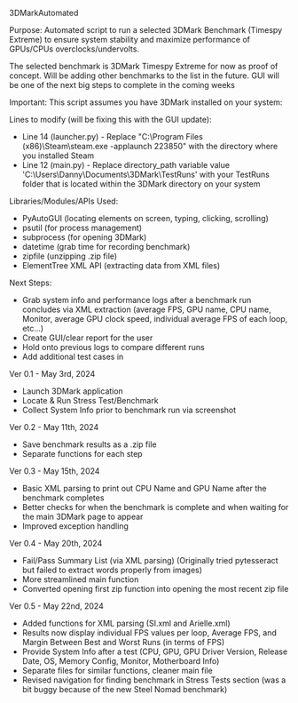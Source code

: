 3DMarkAutomated

Purpose: Automated script to run a selected 3DMark Benchmark (Timespy Extreme) to ensure system stability and maximize performance of GPUs/CPUs overclocks/undervolts. 

The selected benchmark is 3DMark Timespy Extreme for now as proof of concept. Will be adding other benchmarks to the list in the future. GUI will be one of the next big steps to complete in the coming weeks

Important:
This script assumes you have 3DMark installed on your system:

Lines to modify (will be fixing this with the GUI update): 
- Line 14 (launcher.py) - Replace "C:\Program Files (x86)\Steam\steam.exe -applaunch 223850" with the directory where you installed Steam
- Line 12 (main.py) - Replace directory_path variable value 'C:\Users\Danny\Documents\3DMark\TestRuns' with your TestRuns folder that is located within the 3DMark directory on your system


Libraries/Modules/APIs Used:
- PyAutoGUI (locating elements on screen, typing, clicking, scrolling)
- psutil (for process management)
- subprocess (for opening 3DMark)
- datetime (grab time for recording benchmark)
- zipfile (unzipping .zip file)
- ElementTree XML API (extracting data from XML files)

Next Steps:
- Grab system info and performance logs after a benchmark run concludes via XML extraction (average FPS, GPU name, CPU name, Monitor, average GPU clock speed, individual average FPS of each loop, etc...)
- Create GUI/clear report for the user
- Hold onto previous logs to compare different runs
- Add additional test cases in

Ver 0.1 - May 3rd, 2024
- Launch 3DMark application
- Locate & Run Stress Test/Benchmark
- Collect System Info prior to benchmark run via screenshot

Ver 0.2 - May 11th, 2024
- Save benchmark results as a .zip file
- Separate functions for each step

Ver 0.3 - May 15th, 2024
- Basic XML parsing to print out CPU Name and GPU Name after the benchmark completes
- Better checks for when the benchmark is complete and when waiting for the main 3DMark page to appear
- Improved exception handling

Ver 0.4 - May 20th, 2024
- Fail/Pass Summary List (via XML parsing) (Originally tried pytesseract but failed to extract words properly from images)
- More streamlined main function
- Converted opening first zip function into opening the most recent zip file

Ver 0.5 - May 22nd, 2024
- Added functions for XML parsing (SI.xml and Arielle.xml)
- Results now display individual FPS values per loop, Average FPS, and Margin Between Best and Worst Runs (in terms of FPS)
- Provide System Info after a test (CPU, GPU, GPU Driver Version, Release Date, OS, Memory Config, Monitor, Motherboard Info)
- Separate files for similar functions, cleaner main file
- Revised navigation for finding benchmark in Stress Tests section (was a bit buggy because of the new Steel Nomad benchmark)
